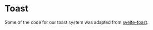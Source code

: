 # Toast

Some of the code for our toast system was adapted from [svelte-toast](https://github.com/zerodevx/svelte-toast).
